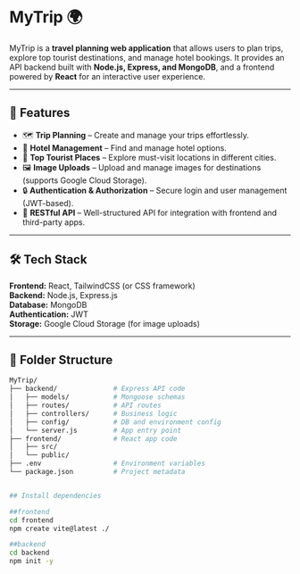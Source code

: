 # MyTrip 🌍

MyTrip is a **travel planning web application** that allows users to plan trips, explore top tourist destinations, and manage hotel bookings. It provides an API backend built with **Node.js, Express, and MongoDB**, and a frontend powered by **React** for an interactive user experience.

---

## 🚀 Features

- 🗺️ **Trip Planning** – Create and manage your trips effortlessly.
- 🏨 **Hotel Management** – Find and manage hotel options.
- 📍 **Top Tourist Places** – Explore must-visit locations in different cities.
- 🖼️ **Image Uploads** – Upload and manage images for destinations (supports Google Cloud Storage).
- 🔒 **Authentication & Authorization** – Secure login and user management (JWT-based).
- 📡 **RESTful API** – Well-structured API for integration with frontend and third-party apps.

---

## 🛠️ Tech Stack

**Frontend:** React, TailwindCSS (or CSS framework)  
**Backend:** Node.js, Express.js  
**Database:** MongoDB  
**Authentication:** JWT  
**Storage:** Google Cloud Storage (for image uploads)  

---

## 📂 Folder Structure

```bash
MyTrip/
├── backend/              # Express API code
│   ├── models/           # Mongoose schemas
│   ├── routes/           # API routes
│   ├── controllers/      # Business logic
│   ├── config/           # DB and environment config
│   └── server.js         # App entry point
├── frontend/             # React app code
│   ├── src/
│   └── public/
├── .env                  # Environment variables
└── package.json          # Project metadata


## Install dependencies

##frontend 
cd frontend
npm create vite@latest ./

##backend 
cd backend
npm init -y 






